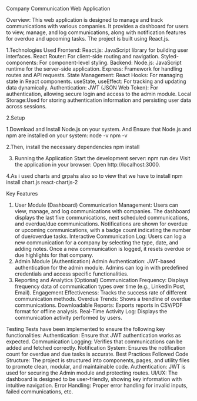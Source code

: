 Company Communication Web Application

Overview: This web application is designed to manage and track communications with various companies. 
It provides a dashboard for users to view, manage, and log communications, along with notification features for overdue and upcoming tasks. The project is built using React.js.

1.Technologies Used
Frontend:
React.js: JavaScript library for building user interfaces.
React Router: For client-side routing and navigation.
Styled-components: For component-level styling.
Backend:
Node.js: JavaScript runtime for the server-side application.
Express: Framework for handling routes and API requests.
State Management:
React Hooks: For managing state in React components.
useState, useEffect: For tracking and updating data dynamically.
Authentication:
JWT (JSON Web Token): For authentication, allowing secure login and access to the admin module.
Local Storage:Used for storing authentication information and persisting user data across sessions.


2.Setup

1.Download and Install Node.js on your system.
And Ensure that Node.js and npm are installed on your system:
node -v
npm -v

2.Then, install the necessary dependencies
npm install

3. Running the Application
Start the development server:
npm run dev
Visit the application in your browser:
Open http://localhost:3000.

4.As i used charts and grpahs also so to view that we have to install
npm install chart.js react-chartjs-2

Key Features

1. User Module (Dashboard)
   Communication Management:
   Users can view, manage, and log communications with companies.
   The dashboard displays the last five communications, next scheduled communications, and overdue/due communications.
   Notifications are shown for overdue or upcoming communications, with a badge count indicating the number of due/overdue tasks.
   Interactive Communication Log:
   Users can log a new communication for a company by selecting the type, date, and adding notes.
   Once a new communication is logged, it resets overdue or due highlights for that company.
2. Admin Module (Authentication)
   Admin Authentication:
   JWT-based authentication for the admin module.
   Admins can log in with predefined credentials and access specific functionalities.
3. Reporting and Analytics (Optional)
   Communication Frequency: Displays frequency data of communication types over time (e.g., LinkedIn Post, Email).
   Engagement Effectiveness: Tracks the success rate of different communication methods.
   Overdue Trends: Shows a trendline of overdue communications.
   Downloadable Reports: Exports reports in CSV/PDF format for offline analysis.
   Real-Time Activity Log: Displays the communication activity performed by users.

Testing
Tests have been implemented to ensure the following key functionalities:
Authentication: Ensure that JWT authentication works as expected.
Communication Logging: Verifies that communications can be added and fetched correctly.
Notification System: Ensures the notification count for overdue and due tasks is accurate.
Best Practices Followed
Code Structure: The project is structured into components, pages, and utility files to promote clean, modular, and maintainable code.
Authentication: JWT is used for securing the Admin module and protecting routes.
UI/UX: The dashboard is designed to be user-friendly, showing key information with intuitive navigation.
Error Handling: Proper error handling for invalid inputs, failed communications, etc.
